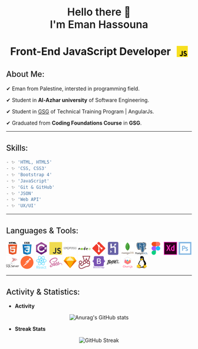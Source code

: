 <h1 align="center" style="font-weight: 600"> 
    Hello there 👋
    <br />
    I'm Eman Hassouna
</h1>

<h1 align="center" style="display: flex; justify-content: center; align-items: center;">
    Front-End JavaScript Developer
    <img src="./images/js.png" width="30" style="margin-left: 1rem;" />
</h1>

<div>
    <h2 style="font-weight: 500; margin-top: 2rem">About Me:</h2>
    <p>✔ Eman from Palestine, intersted in programming field.</p>
    <p>✔ Student in <strong>Al-Azhar university</strong> of Software Engineering.</p>
    <p>✔ Student in <a href="https://gazaskygeeks.com/" target="_blank">GSG</a> of Technical Training Program | AngularJs.</p>
    <p>✔ Graduated from <strong>Coding Foundations Course</strong> in <strong>GSG</strong>.</p>
    
</div>

---

<h2 style="font-weight: 500; margin-top: 2rem">Skills:</h2>

```js
- ✨ 'HTML, HTML5'                                  
- ✨ 'CSS, CSS3'                                   
- ✨ 'Bootstrap 4'                                  
- ✨ 'JavaScript'                                   
- ✨ 'Git & GitHub'
- ✨ 'JSON'
- ✨ 'Web API'
- ✨ 'UX/UI'                                        
```

---

<h2 style="font-weight: 500; margin-top: 2rem">Languages & Tools:</h2>

<p>
<img src="./images/html.svg" height="35px" />
<img src="./images/css.svg" height="35px" />
<img src="./images/csharp.svg" height="35px" />
<img src="./images/javascript.svg" height="35px" />
<img src="./images/express.svg" height="35px" />
<img src="./images/nodejs.svg" height="35px" />
<img src="./images/git.svg" height="35px" />
<img src="./images/heroku.svg" height="35px" />
<img src="./images/mongodb.svg" height="35px" />
<img src="./images/postgresql.svg" height="35px" />
<img src="./images/figma.svg" height="35px" />
<img src="./images/xd.svg" height="35px" />
<img src="./images/photoshop.svg" height="35px" />
<img src="./images/mssql.svg" height="35px" />
<img src="./images/postman.svg" height="35px" />
<img src="./images/reactjs.svg" height="35px" />
<img src="./images/sass.svg" height="35px" />
<img src="./images/sketchup.svg" height="35px" />
<img src="./images/jest.svg" height="35px" />
<img src="./images/bootstrap.svg" height="35px" />
<img src="./images/babel.svg" height="35px" />
<img src="./images/chartsjs.svg" height="35px" />
<img src="./images/linux.svg" height="35px" />
</p>

---

<h2 style="font-weight: 500; margin-top: 2rem">Activity & Statistics:</h2>

<div align="center">
<ul align="left">
<li><b>Activity</b></li>
</ul>

![Anurag's GitHub stats](https://github-readme-stats.vercel.app/api?username=EmanHass&show_icons=true)

<ul align="left">
<li><b>Streak Stats</b></li>
</ul>

![GitHub Streak](https://github-readme-streak-stats.herokuapp.com/?user=EmanHass)
   
</div>
